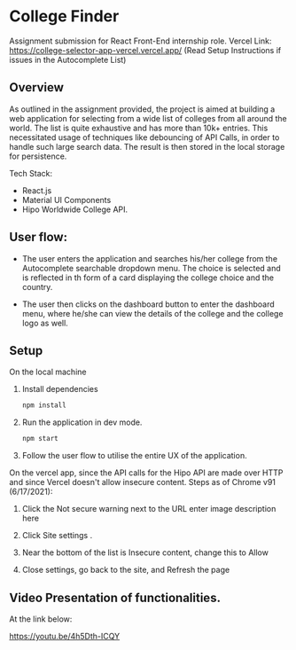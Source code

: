 # College Finder

Assignment submission for React Front-End internship role.
Vercel Link: https://college-selector-app-vercel.vercel.app/ (Read Setup Instructions if issues in the Autocomplete List)
## Overview
As outlined in the assignment provided, the project is aimed at building a web application for selecting from a wide list of colleges from all around the world. The list is quite exhaustive and has more than 10k+ entries. This necessitated usage of techniques like debouncing of API Calls, in order to handle such large search data. The result is then stored in the local storage for persistence.

Tech Stack:
- React.js 
- Material UI Components
- Hipo Worldwide College API.


## User flow:

- The user enters the application and searches his/her college from the Autocomplete searchable dropdown menu. The choice is selected and is reflected in th form of a card displaying the college choice and the country.

- The user then clicks on the dashboard button to enter the dashboard menu, where he/she can view the details of the college and the college logo as well. 

## Setup 
On the local machine
1. Install dependencies
    ```bash
    npm install
    ```
2. Run the application in dev mode.
    ```bash
    npm start
    ```
3. Follow the user flow to utilise the entire UX of the application.

On the vercel app, since the API calls for the Hipo API are made over HTTP and since Vercel doesn't allow insecure content. 
Steps as of Chrome v91 (6/17/2021):

1. Click the Not secure warning next to the URL
   enter image description here

2. Click Site settings .

3. Near the bottom of the list is Insecure content, change this to Allow

4. Close settings, go back to the site, and Refresh the page
## Video Presentation of functionalities.
At the link below:

https://youtu.be/4h5Dth-ICQY

